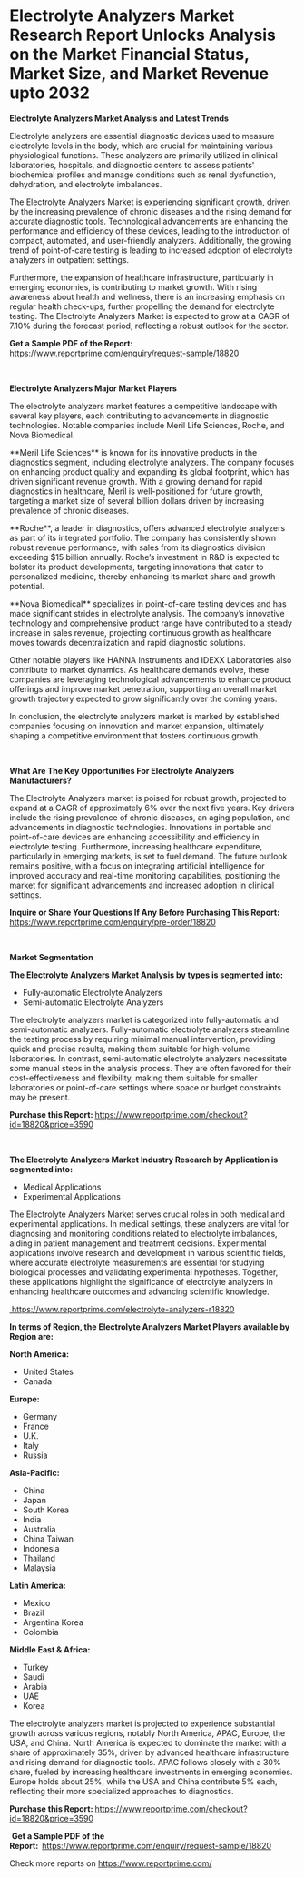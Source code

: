<p><h1>Electrolyte Analyzers Market Research Report Unlocks Analysis on the Market Financial Status, Market Size, and Market Revenue upto 2032</h1></p><p><strong>Electrolyte Analyzers Market Analysis and Latest Trends</strong></p>
<p><p>Electrolyte analyzers are essential diagnostic devices used to measure electrolyte levels in the body, which are crucial for maintaining various physiological functions. These analyzers are primarily utilized in clinical laboratories, hospitals, and diagnostic centers to assess patients' biochemical profiles and manage conditions such as renal dysfunction, dehydration, and electrolyte imbalances.</p><p>The Electrolyte Analyzers Market is experiencing significant growth, driven by the increasing prevalence of chronic diseases and the rising demand for accurate diagnostic tools. Technological advancements are enhancing the performance and efficiency of these devices, leading to the introduction of compact, automated, and user-friendly analyzers. Additionally, the growing trend of point-of-care testing is leading to increased adoption of electrolyte analyzers in outpatient settings.</p><p>Furthermore, the expansion of healthcare infrastructure, particularly in emerging economies, is contributing to market growth. With rising awareness about health and wellness, there is an increasing emphasis on regular health check-ups, further propelling the demand for electrolyte testing. The Electrolyte Analyzers Market is expected to grow at a CAGR of 7.10% during the forecast period, reflecting a robust outlook for the sector.</p></p>
<p><strong>Get a Sample PDF of the Report:&nbsp;</strong> <a href="https://www.reportprime.com/enquiry/request-sample/18820?utm_campaign=2290&utm_medium=2&utm_source=Github&utm_content=ia&utm_term=19032025&utm_id=electrolyte-analyzers">https://www.reportprime.com/enquiry/request-sample/18820</a></p>
<p>&nbsp;</p>
<p><strong>Electrolyte Analyzers Major Market Players</strong></p>
<p><p>The electrolyte analyzers market features a competitive landscape with several key players, each contributing to advancements in diagnostic technologies. Notable companies include Meril Life Sciences, Roche, and Nova Biomedical.</p><p>**Meril Life Sciences** is known for its innovative products in the diagnostics segment, including electrolyte analyzers. The company focuses on enhancing product quality and expanding its global footprint, which has driven significant revenue growth. With a growing demand for rapid diagnostics in healthcare, Meril is well-positioned for future growth, targeting a market size of several billion dollars driven by increasing prevalence of chronic diseases.</p><p>**Roche**, a leader in diagnostics, offers advanced electrolyte analyzers as part of its integrated portfolio. The company has consistently shown robust revenue performance, with sales from its diagnostics division exceeding $15 billion annually. Roche’s investment in R&D is expected to bolster its product developments, targeting innovations that cater to personalized medicine, thereby enhancing its market share and growth potential.</p><p>**Nova Biomedical** specializes in point-of-care testing devices and has made significant strides in electrolyte analysis. The company’s innovative technology and comprehensive product range have contributed to a steady increase in sales revenue, projecting continuous growth as healthcare moves towards decentralization and rapid diagnostic solutions.</p><p>Other notable players like HANNA Instruments and IDEXX Laboratories also contribute to market dynamics. As healthcare demands evolve, these companies are leveraging technological advancements to enhance product offerings and improve market penetration, supporting an overall market growth trajectory expected to grow significantly over the coming years.</p><p>In conclusion, the electrolyte analyzers market is marked by established companies focusing on innovation and market expansion, ultimately shaping a competitive environment that fosters continuous growth.</p></p>
<p>&nbsp;</p>
<p><strong>What Are The Key Opportunities For Electrolyte Analyzers Manufacturers?</strong></p>
<p><p>The Electrolyte Analyzers market is poised for robust growth, projected to expand at a CAGR of approximately 6% over the next five years. Key drivers include the rising prevalence of chronic diseases, an aging population, and advancements in diagnostic technologies. Innovations in portable and point-of-care devices are enhancing accessibility and efficiency in electrolyte testing. Furthermore, increasing healthcare expenditure, particularly in emerging markets, is set to fuel demand. The future outlook remains positive, with a focus on integrating artificial intelligence for improved accuracy and real-time monitoring capabilities, positioning the market for significant advancements and increased adoption in clinical settings.</p></p>
<p><strong>Inquire or Share Your Questions If Any Before Purchasing This Report:</strong> <a href="https://www.reportprime.com/enquiry/pre-order/18820?utm_campaign=2290&utm_medium=2&utm_source=Github&utm_content=ia&utm_term=19032025&utm_id=electrolyte-analyzers">https://www.reportprime.com/enquiry/pre-order/18820</a></p>
<p>&nbsp;</p>
<p><strong>Market Segmentation</strong></p>
<p><strong>The Electrolyte Analyzers Market Analysis by types is segmented into:</strong></p>
<p><ul><li>Fully-automatic Electrolyte Analyzers</li><li>Semi-automatic Electrolyte Analyzers</li></ul></p>
<p><p>The electrolyte analyzers market is categorized into fully-automatic and semi-automatic analyzers. Fully-automatic electrolyte analyzers streamline the testing process by requiring minimal manual intervention, providing quick and precise results, making them suitable for high-volume laboratories. In contrast, semi-automatic electrolyte analyzers necessitate some manual steps in the analysis process. They are often favored for their cost-effectiveness and flexibility, making them suitable for smaller laboratories or point-of-care settings where space or budget constraints may be present.</p></p>
<p><strong>Purchase this Report:&nbsp;</strong><a href="https://www.reportprime.com/checkout?id=18820&price=3590&utm_campaign=2290&utm_medium=2&utm_source=Github&utm_content=ia&utm_term=19032025&utm_id=electrolyte-analyzers">https://www.reportprime.com/checkout?id=18820&price=3590</a></p>
<p>&nbsp;</p>
<p><strong>The Electrolyte Analyzers Market Industry Research by Application is segmented into:</strong></p>
<p><ul><li>Medical Applications</li><li>Experimental Applications</li></ul></p>
<p><p>The Electrolyte Analyzers Market serves crucial roles in both medical and experimental applications. In medical settings, these analyzers are vital for diagnosing and monitoring conditions related to electrolyte imbalances, aiding in patient management and treatment decisions. Experimental applications involve research and development in various scientific fields, where accurate electrolyte measurements are essential for studying biological processes and validating experimental hypotheses. Together, these applications highlight the significance of electrolyte analyzers in enhancing healthcare outcomes and advancing scientific knowledge.</p></p>
<p><a href="https://www.reportprime.com/electrolyte-analyzers-r18820?utm_campaign=2290&utm_medium=2&utm_source=Github&utm_content=ia&utm_term=19032025&utm_id=electrolyte-analyzers">&nbsp;https://www.reportprime.com/electrolyte-analyzers-r18820</a></p>
<p><strong>In terms of Region, the Electrolyte Analyzers Market Players available by Region are:</strong></p>
<p>
    <p> <strong> North America: </strong>
        <ul>
            <li>United States</li>
            <li>Canada</li>
        </ul>
        </p> 
    <p> <strong> Europe: </strong>
        <ul>
            <li>Germany</li>
            <li>France</li>
            <li>U.K.</li>
            <li>Italy</li>
            <li>Russia</li>
        </ul>
        </p> 
    <p> <strong> Asia-Pacific: </strong>
        <ul>
            <li>China</li>
            <li>Japan</li>
            <li>South Korea</li>
            <li>India</li>
            <li>Australia</li>
            <li>China Taiwan</li>
            <li>Indonesia</li>
            <li>Thailand</li>
            <li>Malaysia</li>
        </ul>
        </p> 
    <p> <strong> Latin America: </strong>
        <ul>
            <li>Mexico</li>
            <li>Brazil</li>
            <li>Argentina Korea</li>
            <li>Colombia</li>
        </ul>
        </p> 
    <p> <strong> Middle East & Africa: </strong>
        <ul>
            <li>Turkey</li>
            <li>Saudi</li>
            <li>Arabia</li>
            <li>UAE</li>
            <li>Korea</li>
        </ul>
    </p>
    </p>
<p><p>The electrolyte analyzers market is projected to experience substantial growth across various regions, notably North America, APAC, Europe, the USA, and China. North America is expected to dominate the market with a share of approximately 35%, driven by advanced healthcare infrastructure and rising demand for diagnostic tools. APAC follows closely with a 30% share, fueled by increasing healthcare investments in emerging economies. Europe holds about 25%, while the USA and China contribute 5% each, reflecting their more specialized approaches to diagnostics.</p></p>
<p><strong>Purchase this Report: </strong><a href="https://www.reportprime.com/checkout?id=18820&price=3590&utm_campaign=2290&utm_medium=2&utm_source=Github&utm_content=ia&utm_term=19032025&utm_id=electrolyte-analyzers">https://www.reportprime.com/checkout?id=18820&price=3590</a></p>
<p>&nbsp;<strong>Get a Sample PDF of the Report:&nbsp;&nbsp;</strong><a href="https://www.reportprime.com/enquiry/request-sample/18820?utm_campaign=2290&utm_medium=2&utm_source=Github&utm_content=ia&utm_term=19032025&utm_id=electrolyte-analyzers">https://www.reportprime.com/enquiry/request-sample/18820</a></p>
<p><strong></strong></p>
<p>Check more reports on <a href="https://www.reportprime.com/?utm_campaign=2290&utm_medium=2&utm_source=Github&utm_content=ia&utm_term=19032025&utm_id=electrolyte-analyzers">https://www.reportprime.com/</a></p>